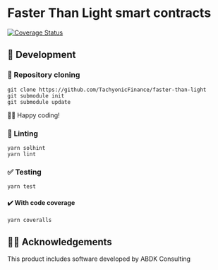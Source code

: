 # Faster Than Light smart contracts
[![Coverage Status](https://coveralls.io/repos/github/TachyonicFinance/faster-than-light/badge.svg?branch=master)](https://coveralls.io/github/TachyonicFinance/faster-than-light?branch=master)

## 🚧 Development

### 🐑 Repository cloning
```terminal
git clone https://github.com/TachyonicFinance/faster-than-light
git submodule init
git submodule update
```

👨‍💻 Happy coding!

### 👕 Linting

```terminal
yarn solhint
yarn lint
```

### ✅ Testing

```terminal
yarn test
```

#### ✔️ With code coverage

```terminal
yarn coveralls
```

## 🤝🏿 Acknowledgements
This product includes software developed by ABDK Consulting